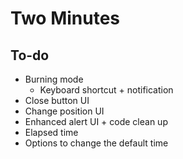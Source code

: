# Two Minutes

## To-do

- Burning mode
  - Keyboard shortcut + notification
- Close button UI
- Change position UI
- Enhanced alert UI + code clean up
- Elapsed time
- Options to change the default time
